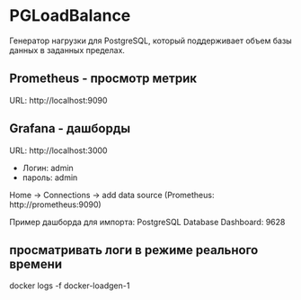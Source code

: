 # PGLoadBalance

Генератор нагрузки для PostgreSQL, который поддерживает объем базы данных в заданных пределах.

## Prometheus - просмотр метрик
URL: http://localhost:9090

## Grafana - дашборды
URL: http://localhost:3000
- Логин: admin
- пароль: admin

Home -> Connections -> add data source (Prometheus: http://prometheus:9090)

Пример дашборда для импорта: PostgreSQL Database Dashboard: 9628

## просматривать логи в режиме реального времени
docker logs -f docker-loadgen-1
